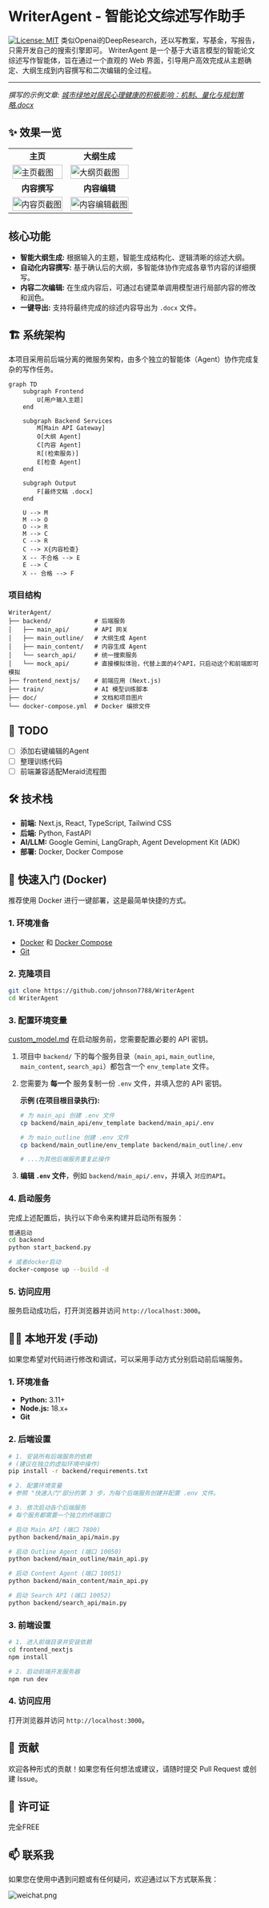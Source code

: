# WriterAgent - 智能论文综述写作助手

[![License: MIT](https://img.shields.io/badge/License-MIT-yellow.svg)](https://opensource.org/licenses/MIT)
类似Openai的DeepResearch，还以写教案，写基金，写报告，只需开发自己的搜索引擎即可。
WriterAgent 是一个基于大语言模型的智能论文综述写作智能体，旨在通过一个直观的 Web 界面，引导用户高效完成从主题确定、大纲生成到内容撰写和二次编辑的全过程。

---
*撰写的示例文章: [城市绿地对居民心理健康的积极影响：机制、量化与规划策略.docx](doc/%E5%9F%8E%E5%B8%82%E7%BB%BF%E5%9C%B0%E5%AF%B9%E5%B1%85%E6%B0%91%E5%BF%83%E7%90%86%E5%81%A5%E5%BA%B7%E7%9A%84%E7%A7%AF%E6%9E%81%E5%BD%B1%E5%93%8D%EF%BC%9A%E6%9C%BA%E5%88%B6%E3%80%81%E9%87%8F%E5%8C%96%E4%B8%8E%E8%A7%84%E5%88%92%E7%AD%96%E7%95%A5.docx)*

## ✨ 效果一览

<table>
  <tr>
    <td align="center"><strong>主页</strong></td>
    <td align="center"><strong>大纲生成</strong></td>
  </tr>
  <tr>
    <td><img src="doc/home.png" alt="主页截图" width="100%"></td>
    <td><img src="doc/outline.png" alt="大纲页截图" width="100%"></td>
  </tr>
  <tr>
    <td align="center"><strong>内容撰写</strong></td>
    <td align="center"><strong>内容编辑</strong></td>
  </tr>
  <tr>
    <td><img src="doc/content.png" alt="内容页截图" width="100%"></td>
    <td><img src="doc/content2.png" alt="内容编辑截图" width="100%"></td>
  </tr>
</table>

## 核心功能

- **智能大纲生成:** 根据输入的主题，智能生成结构化、逻辑清晰的综述大纲。
- **自动化内容撰写:** 基于确认后的大纲，多智能体协作完成各章节内容的详细撰写。
- **内容二次编辑:** 在生成内容后，可通过右键菜单调用模型进行局部内容的修改和润色。
- **一键导出:** 支持将最终完成的综述内容导出为 `.docx` 文件。

## 🏗️ 系统架构

本项目采用前后端分离的微服务架构，由多个独立的智能体（Agent）协作完成复杂的写作任务。

```mermaid
graph TD
    subgraph Frontend
        U[用户输入主题]
    end

    subgraph Backend Services
        M[Main API Gateway]
        O[大纲 Agent]
        C[内容 Agent]
        R[(检索服务)]
        E[检查 Agent]
    end
    
    subgraph Output
        F[最终文稿 .docx]
    end

    U --> M
    M --> O
    O --> R
    M --> C
    C --> R
    C --> X{内容检查}
    X -- 不合格 --> E
    E --> C
    X -- 合格 --> F
```

### 项目结构

```
WriterAgent/
├── backend/            # 后端服务
│   ├── main_api/       # API 网关
│   ├── main_outline/   # 大纲生成 Agent
│   ├── main_content/   # 内容生成 Agent
│   └── search_api/     # 统一搜索服务
│   └── mock_api/       # 直接模拟体验，代替上面的4个API，只启动这个和前端即可模拟
├── frontend_nextjs/    # 前端应用 (Next.js)
├── train/              # AI 模型训练脚本
├── doc/                # 文档和项目图片
└── docker-compose.yml  # Docker 编排文件
```

## 🚀 TODO
- [ ] 添加右键编辑的Agent
- [ ] 整理训练代码
- [ ] 前端兼容适配Meraid流程图

## 🛠️ 技术栈

- **前端:** Next.js, React, TypeScript, Tailwind CSS
- **后端:** Python, FastAPI
- **AI/LLM:** Google Gemini, LangGraph, Agent Development Kit (ADK)
- **部署:** Docker, Docker Compose

## 🚀 快速入门 (Docker)

推荐使用 Docker 进行一键部署，这是最简单快捷的方式。

### 1. 环境准备

- [Docker](https://www.docker.com/get-started) 和 [Docker Compose](https://docs.docker.com/compose/install/)
- [Git](https://git-scm.com/)

### 2. 克隆项目

```bash
git clone https://github.com/johnson7788/WriterAgent
cd WriterAgent
```

### 3. 配置环境变量
[custom_model.md](../../TrainPPTAgent/doc/custom_model.md)
在启动服务前，您需要配置必要的 API 密钥。

1.  项目中 `backend/` 下的每个服务目录（`main_api`, `main_outline`, `main_content`, `search_api`）都包含一个 `env_template` 文件。
2.  您需要为 **每一个** 服务复制一份 `.env` 文件，并填入您的 API 密钥。

    **示例 (在项目根目录执行):**
    ```bash
    # 为 main_api 创建 .env 文件
    cp backend/main_api/env_template backend/main_api/.env

    # 为 main_outline 创建 .env 文件
    cp backend/main_outline/env_template backend/main_outline/.env
    
    # ...为其他后端服务重复此操作
    ```
3.  **编辑 `.env` 文件**，例如 `backend/main_api/.env`，并填入 `对应的API`。

### 4. 启动服务
完成上述配置后，执行以下命令来构建并启动所有服务：

```bash
普通启动
cd backend
python start_backend.py

# 或者docker启动
docker-compose up --build -d
```

### 5. 访问应用

服务启动成功后，打开浏览器并访问 `http://localhost:3000`。

## 👨‍💻 本地开发 (手动)

如果您希望对代码进行修改和调试，可以采用手动方式分别启动前后端服务。

### 1. 环境准备

- **Python:** 3.11+
- **Node.js:** 18.x+
- **Git**

### 2. 后端设置
```bash
# 1. 安装所有后端服务的依赖
# (建议在独立的虚拟环境中操作)
pip install -r backend/requirements.txt

# 2. 配置环境变量
# 参照 "快速入门"部分的第 3 步，为每个后端服务创建并配置 .env 文件。

# 3. 依次启动各个后端服务
# 每个服务都需要一个独立的终端窗口

# 启动 Main API (端口 7800)
python backend/main_api/main.py

# 启动 Outline Agent (端口 10050)
python backend/main_outline/main_api.py

# 启动 Content Agent (端口 10051)
python backend/main_content/main_api.py

# 启动 Search API (端口 10052)
python backend/search_api/main.py
```

### 3. 前端设置

```bash
# 1. 进入前端目录并安装依赖
cd frontend_nextjs
npm install

# 2. 启动前端开发服务器
npm run dev
```

### 4. 访问应用

打开浏览器并访问 `http://localhost:3000`。

## 🤝 贡献

欢迎各种形式的贡献！如果您有任何想法或建议，请随时提交 Pull Request 或创建 Issue。

## 📄 许可证

完全FREE

## 📫 联系我

如果您在使用中遇到问题或有任何疑问，欢迎通过以下方式联系我：

![weichat.png](doc/weichat.png)
